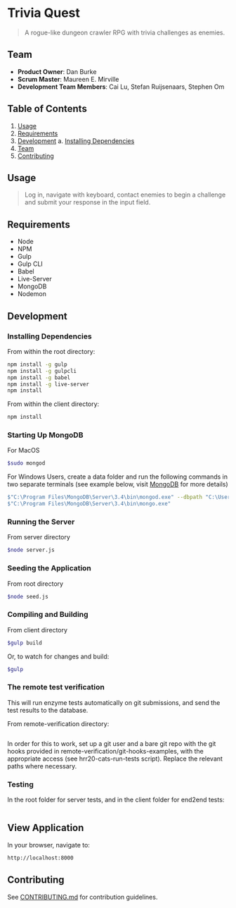 # Trivia Quest

> A rogue-like dungeon crawler RPG with trivia challenges as enemies.

## Team

  - __Product Owner__: Dan Burke
  - __Scrum Master__: Maureen E. Mirville
  - __Development Team Members__: Cai Lu, Stefan Ruijsenaars, Stephen Om

## Table of Contents

1. [Usage](#Usage)
1. [Requirements](#requirements)
1. [Development](#development)
    a. [Installing Dependencies](#installing-dependencies)
1. [Team](#team)
1. [Contributing](#contributing)

## Usage

> Log in, navigate with keyboard, contact enemies to begin a challenge and submit your response in the input field.

## Requirements

- Node
- NPM
- Gulp
- Gulp CLI
- Babel
- Live-Server
- MongoDB
- Nodemon

## Development

### Installing Dependencies

From within the root directory:

```sh
npm install -g gulp
npm install -g gulpcli
npm install -g babel
npm install -g live-server
npm install
```
From within the client directory:

```sh
npm install
```
### Starting Up MongoDB
For MacOS
```sh
$sudo mongod
```
For Windows Users, create a data folder and run the following commands in two separate terminals (see example below, visit [MongoDB](https://www.mongodb.com/) for more details)
```sh
$"C:\Program Files\MongoDB\Server\3.4\bin\mongod.exe" --dbpath "C:\Users\NAME\Documents\data"
$"C:\Program Files\MongoDB\Server\3.4\bin\mongo.exe"
```
### Running the Server
From server directory
```sh
$node server.js
```
### Seeding the Application
From root directory
```sh
$node seed.js
```
### Compiling and Building
From client directory
```sh
$gulp build
```
Or, to watch for changes and build:
```sh
$gulp
```
### The remote test verification
This will run enzyme tests automatically on git submissions, and send the test results to the database.

From remote-verification directory:
```npm install
```

In order for this to work, set up a git user and a bare git repo with the git hooks provided in remote-verification/git-hooks-examples, with the appropriate access (see hrr20-cats-run-tests script). Replace the relevant paths where necessary.

### Testing
In the root folder for server tests, and in the client folder for end2end tests:
```npm test
```

## View Application
In your browser, navigate to:
```sh
http://localhost:8000
```
## Contributing
See [CONTRIBUTING.md](CONTRIBUTING.md) for contribution guidelines.
